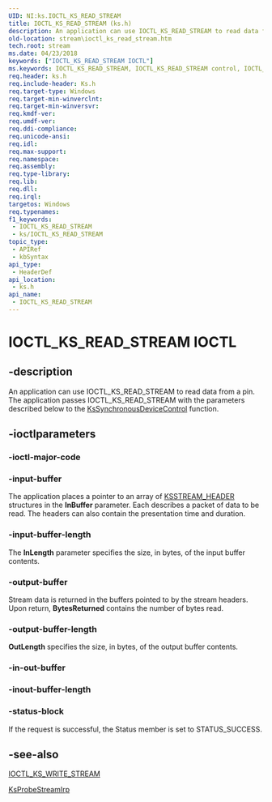 ```yaml
---
UID: NI:ks.IOCTL_KS_READ_STREAM
title: IOCTL_KS_READ_STREAM (ks.h)
description: An application can use IOCTL_KS_READ_STREAM to read data from a pin. The application passes IOCTL_KS_READ_STREAM with the parameters described below to the KsSynchronousDeviceControl function.
old-location: stream\ioctl_ks_read_stream.htm
tech.root: stream
ms.date: 04/23/2018
keywords: ["IOCTL_KS_READ_STREAM IOCTL"]
ms.keywords: IOCTL_KS_READ_STREAM, IOCTL_KS_READ_STREAM control, IOCTL_KS_READ_STREAM control code [Streaming Media Devices], ks-ioctl_677f9dd3-bd4b-4c15-8ee1-67ede429c958.xml, ks/IOCTL_KS_READ_STREAM, stream.ioctl_ks_read_stream
req.header: ks.h
req.include-header: Ks.h
req.target-type: Windows
req.target-min-winverclnt: 
req.target-min-winversvr: 
req.kmdf-ver: 
req.umdf-ver: 
req.ddi-compliance: 
req.unicode-ansi: 
req.idl: 
req.max-support: 
req.namespace: 
req.assembly: 
req.type-library: 
req.lib: 
req.dll: 
req.irql: 
targetos: Windows
req.typenames: 
f1_keywords:
 - IOCTL_KS_READ_STREAM
 - ks/IOCTL_KS_READ_STREAM
topic_type:
 - APIRef
 - kbSyntax
api_type:
 - HeaderDef
api_location:
 - ks.h
api_name:
 - IOCTL_KS_READ_STREAM
---
```


# IOCTL_KS_READ_STREAM IOCTL


## -description

An application can use IOCTL_KS_READ_STREAM to read data from a pin. The application passes IOCTL_KS_READ_STREAM with the parameters described below to the <a href="/windows-hardware/drivers/ddi/ksproxy/nf-ksproxy-kssynchronousdevicecontrol">KsSynchronousDeviceControl</a> function.

## -ioctlparameters

### -ioctl-major-code

### -input-buffer

The application places a pointer to an array of <a href="/windows-hardware/drivers/ddi/ks/ns-ks-ksstream_header">KSSTREAM_HEADER</a> structures in the <b>InBuffer</b> parameter. Each describes a packet of data to be read. The headers can also contain the presentation time and duration.

### -input-buffer-length

The <b>InLength</b> parameter specifies the size, in bytes, of the input buffer contents.

### -output-buffer

Stream data is returned in the buffers pointed to by the stream headers.  Upon return, <b>BytesReturned</b> contains the number of bytes read.

### -output-buffer-length

<b>OutLength</b> specifies the size, in bytes, of the output buffer contents.

### -in-out-buffer

### -inout-buffer-length

### -status-block

If the request is successful, the Status member is set to STATUS_SUCCESS.

## -see-also

<a href="/windows-hardware/drivers/ddi/ks/ni-ks-ioctl_ks_write_stream">IOCTL_KS_WRITE_STREAM</a>



<a href="/windows-hardware/drivers/ddi/ks/nf-ks-ksprobestreamirp">KsProbeStreamIrp</a>
